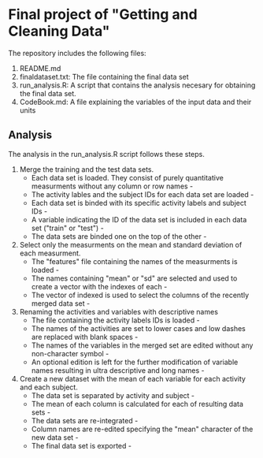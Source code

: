 # Final project of "Getting and Cleaning Data"

The repository includes the following files:
 1. README.md
 2. finaldataset.txt: The file containing the final data set
 3. run_analysis.R: A script that contains the analysis necesary for obtaining the final data set.
 4. CodeBook.md: A file explaining the variables of the input data and their units


## Analysis
The analysis in the run_analysis.R script follows these steps.
 1. Merge the training and the test data sets.
    - Each data set is loaded. They consist of purely quantitative measurments without any column or row names  -
    - The activity lables and the subject IDs for each data set are loaded  -
    - Each data set is binded with its specific activity labels and subject IDs  -
    - A variable indicating the ID of the data set is included in each data set ("train" or "test")  -
    - The data sets are binded one on the top of the other  -
 2. Select only the measurments on the mean and standard deviation of each measurment.
    - The "features" file containing the names of the measurments is loaded  -
    - The names containing "mean" or "sd" are selected and used to create a vector with the indexes of each  -
    - The vector of indexed is used to select the columns of the recently merged data set  -
 3. Renaming the activities and variables with descriptive names
    - The file containing the activity labels IDs is loaded  -
    - The names of the activities are set to lower cases and low dashes are replaced with blank spaces  -
    - The names of the variables in the merged set are edited without any non-character symbol  -
    - An optional edition is left for the further modification of variable names resulting in ultra descriptive and long names  -
 4. Create a new dataset with the mean of each variable for each activity and each subject.
    - The data set is separated by activity and subject  -
    - The mean of each column is calculated for each of resulting data sets  -
    - The data sets are re-integrated  -
    - Column names are re-edited specifying the "mean" character of the new data set  -
    - The final data set is exported  -
